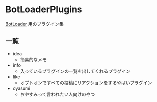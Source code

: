 # BotLoaderPlugins
[BotLoader](https://github.com/coke12103/BotLoader) 用のプラグイン集
## 一覧
- idea
  - 簡易的なメモ
- info
  - 入っているプラグインの一覧を出してくれるプラグイン
- like
  - オプトオンですべての投稿にリアクションをするやばいプラグイン
- oyasumi
  - おやすみって言われたい人向けのやつ
